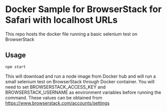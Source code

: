 # Docker Sample for BrowserStack for Safari with localhost URLs
This repo hosts the docker file running a basic selenium test on BrowserStack

## Usage
```
npm start
```
This will download and run a node image from Docker hub and will run a small selenium test on BrowserStack through Docker container. You will need to set BROWSERSTACK_ACCESS_KEY and BROWSERSTACK_USERNAME as environment variables before running the command. These values can be obtained from https://www.browserstack.com/accounts/settings

